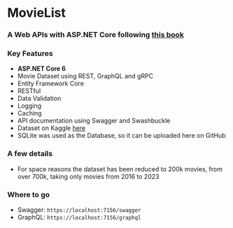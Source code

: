 # MovieList

### A Web APIs with ASP.NET Core following [this book](https://www.manning.com/books/building-web-apis-with-asp-net-core)

### Key Features
* **ASP.NET Core 6**
* Movie Dataset using REST, GraphQL and gRPC
* Entity Framework Core
* RESTful
* Data Validation
* Logging
* Caching
* API documentation using Swagger and Swashbuckle
* Dataset on Kaggle [here](https://www.kaggle.com/datasets/akshaypawar7/millions-of-movies)
* SQLite was used as the Database, so it can be uploaded here on GitHub

### A few details
* For space reasons the dataset has been reduced to 200k movies, from over 700k, taking only movies from 2016 to 2023

### Where to go
* Swagger: `https://localhost:7156/swagger`
* GraphQL: `https://localhost:7156/graphql`